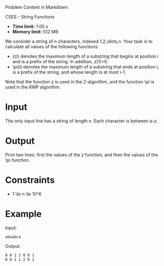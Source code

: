 Problem Content in Markdown:


CSES \- String Functions




* **Time limit:** 1\.00 s
* **Memory limit:** 512 MB




We consider a string of n characters, indexed 1,2,\\dots,n. Your task is to calculate all values of the following functions:


* z(i) denotes the maximum length of a substring that begins at position i and is a prefix of the string. In addition, z(1\)\=0.
* \\pi(i) denotes the maximum length of a substring that ends at position i, is a prefix of the string, and whose length is at most i\-1.


Note that the function z is used in the Z\-algorithm, and the function \\pi is used in the KMP algorithm.


Input
=====


The only input line has a string of length n. Each character is between a–z.


Output
======


Print two lines: first the values of the z function, and then the values of the \\pi function.


Constraints
===========


* 1 \\le n \\le 10^6


Example
=======


Input:



```
abaabca

```

Output:



```
0 0 1 2 0 0 1
0 0 1 1 2 0 1

```
 
